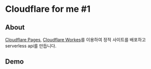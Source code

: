 # Cloudflare for me #1

## About

[Cloudflare Pages](https://pages.cloudflare.com/), [Cloudflare Workes](https://workers.cloudflare.com/)를 이용하여 정적 사이트를 배포하고 serverless api를 만듭니다.

## Demo
